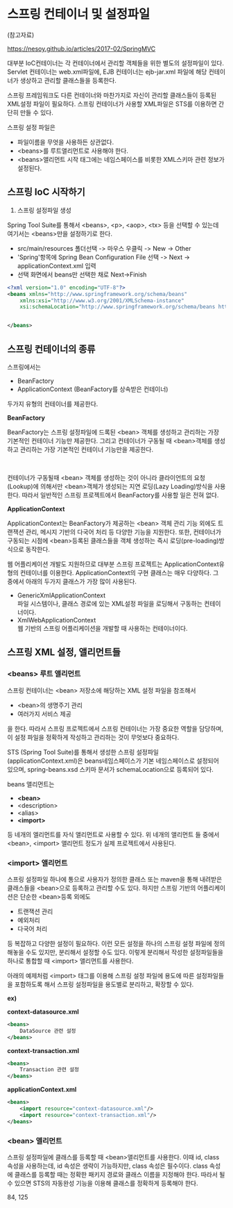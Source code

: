 # 스프링 컨테이너 및 설정파일

(참고자료)  

https://nesoy.github.io/articles/2017-02/SpringMVC  





대부분 IoC컨테이너는 각 컨테이너에서 관리할 객체들을 위한 별도의 설정파일이 있다. Servlet 컨테이너는 web.xml파일에, EJB 컨테이너는 ejb-jar.xml 파일에 해당 컨테이너가 생상하고 관리할 클래스들을 등록한다.  

  

스프링 프레임워크도 다른 컨테이너와 마찬가지로 자신이 관리할 클래스들이 등록된 XML설정 파일이 필요하다. 스프링 컨테이너가 사용할 XML파일은 STS를 이용하면 간단히 만들 수 있다.  

스프링 설정 파일은

- 파일이름을 무엇을 사용하든 상관없다.
- \<beans\>를 루트앨리먼트로 사용해야 한다.
- \<beans\>앨리먼트 시작 태그에는 네임스페이스를 비롯한 XML스키마 관련 정보가 설정된다.


## 스프링 IoC 시작하기

1. 스프링 설정파일 생성

  Spring Tool Suite를 통해서 \<beans\>, \<p\>, \<aop\>, \<tx\> 등을 선택할 수 있는데 여기서는 \<beans\>만을 설정하기로 한다.   

- src/main/resources 폴더선택 -> 마우스 우클릭 -> New -> Other 
- 'Spring'항목에 Spring Bean Configuration File 선택 -> Next -> applicationContext.xml 입력
- 선택 화면에서 beans만 선택한 채로 Next->Finish



```xml
<?xml version="1.0" encoding="UTF-8"?>
<beans xmlns="http://www.springframework.org/schema/beans"
	xmlns:xsi="http://www.w3.org/2001/XMLSchema-instance"
	xsi:schemaLocation="http://www.springframework.org/schema/beans http://www.springframework.org/schema/beans/spring-beans.xsd">


</beans>
```





## 스프링 컨테이너의 종류

스프링에서는 

- BeanFactory
- ApplicationContext (BeanFactory를 상속받은 컨테이너)

두가지 유형의 컨테이너를 제공한다.

  

**BeanFactory**  

BeanFactory는 스프링 설정파일에 드록된 \<bean\> 객체를 생성하고 관리하는 가장 기본적인 컨테이너 기능만 제공한다. 그리고 컨테이너가 구동될 때 \<bean\>객체를 생성하고 관리하는 가장 기본적인 컨테이너 기능만을 제공한다.  

​    

컨테이너가 구동될때 \<bean\> 객체를 생성하는 것이 아니라 클라이언트의 요청(Lookup)에 의해서만 \<bean\>객체가 생성되는 지연 로딩(Lazy Loading)방식을 사용한다. 따라서 일반적인 스프링 프로젝트에서 BeanFactory를 사용할 일은 전혀 없다.

  

**ApplicationContext**  

ApplicationContext는 BeanFactory가 제공하는 \<bean\> 객체 관리 기능 외에도 트랜잭션 관리, 메시지 기반의 다국어 처리 등 다양한 기능을 지원한다. 또한, 컨테이너가 구동되는 시점에 \<bean\>등록된 클래스들을 객체 생성하는 즉시 로딩(pre-loading)방식으로 동작한다.  

  

웹 어플리케이션 개발도 지원하므로 대부분 스프링 프로젝트는 ApplicationContext유형의 컨테이너를 이용한다. ApplicationContext의 구현 클래스는 매우 다양하다. 그 중에서 아래의 두가지 클래스가 가장 많이 사용된다.  

- GenericXmlApplicationContext  
  파일 시스템이나, 클래스 경로에 있는 XML설정 파일을 로딩해서 구동하는 컨테이너이다.  
- XmlWebApplicationContext  
  웹 기반의 스프링 어플리케이션을 개발할 때 사용하는 컨테이너이다.  


## 스프링 XML 설정, 앨리먼트들 

### \<beans\> 루트 앨리먼트

스프링 컨테이너는 \<bean\> 저장소에 해당하는 XML 설정 파일을 참조해서 

- \<bean>의 생명주기 관리
- 여러가지 서비스 제공

을 한다. 따라서 스프링 프로젝트에서 스프링 컨테이너는 가장 중요한 역할을 담당하며, 이 설정 파일을 정확하게 작성하고 관리하는 것이 무엇보다 중요하다.

STS (Spring Tool Suite)를 통해서 생성한 스프링 설정파일(applicationContext.xml)은 beans네임스페이스가 기본 네임스페이스로 설정되어 있으며, spring-beans.xsd 스키마 문서가 schemaLocation으로 등록되어 있다.  

beans 앨리먼트는 

- **\<bean\>**  
- \<description\>  
- \<alias\>  
- **\<import\>**   

등 네개의 엘리먼트를 자식 앨리먼트로 사용할 수 있다. 위 네개의 앨리먼트 들 중에서 \<bean\>, \<import\> 앨리먼트 정도가 실제 프로젝트에서 사용된다.  

### \<import> 앨리먼트

스프링 설정파일 하나에 통으로 사용자가 정의한 클래스 또는 maven을 통해 내려받은 클래스들을 \<bean\>으로 등록하고 관리할 수도 있다. 하지만 스프링 기반의 어플리케이션은 단순한 \<bean\>등록 외에도 

- 트랜잭션 관리
- 예외처리
- 다국어 처리 

등 복잡하고 다양한 설정이 필요하다. 이런 모든 설정을 하나의 스프링 설정 파일에 정의해놓을 수도 있지만, 분리해서 설정할 수도 있다. 이렇게 분리해서 작성한 설정파일들을 하나로 통합할 때 \<import\> 앨리먼트를 사용한다.  

아래의 예제처럼 \<import\> 태그를 이용해 스프링 설정 파일에 용도에 따른 설정파일들을 포함하도록 해서 스프링 설정파일을 용도별로 분리하고, 확장할 수 있다.  

**ex)**  

**context-datasource.xml**  

```xml
<beans>
    DataSource 관련 설정
</beans>
```

**context-transaction.xml**  

```xml
<beans>
    Transaction 관련 설정
</beans>
```

**applicationContext.xml**  

```xml
<beans>
    <import resource="context-datasource.xml"/>
    <import resource="context-transaction.xml"/>
</beans>
```

  

### \<bean\> 앨리먼트

스프링 설정파일에 클래스를 등록할 때 \<bean\>앨리먼트를 사용한다. 이때 id, class 속성을 사용하는데, id 속성은 생략이 가능하지만, class 속성은 필수이다. class 속성에 클래스를 등록할 때는 정확한 패키지 경로와 클래스 이름을 지정해야 한다. 따라서 될 수 있으면 STS의 자동완성 기능을 이용해 클래스를 정확하게 등록해야 한다.  

  







84, 125







